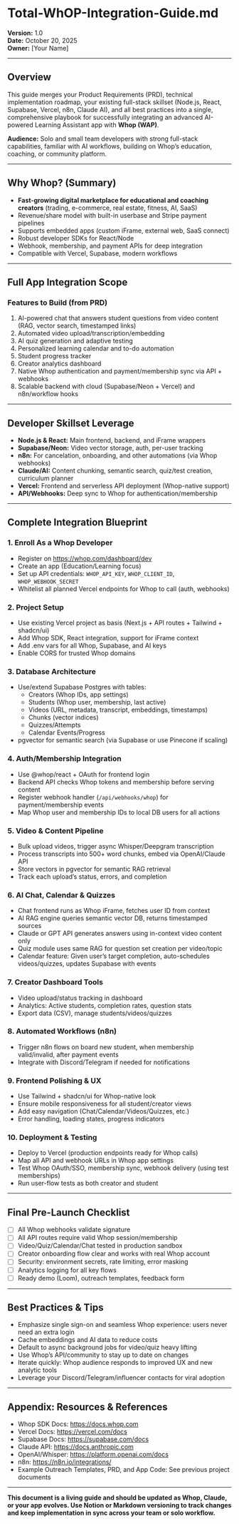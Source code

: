 # Total-WhOP-Integration-Guide.md

**Version:** 1.0  
**Date:** October 20, 2025  
**Owner:** [Your Name]

---

## Overview

This guide merges your Product Requirements (PRD), technical implementation roadmap, your existing full-stack skillset (Node.js, React, Supabase, Vercel, n8n, Claude AI), and all best practices into a single, comprehensive playbook for successfully integrating an advanced AI-powered Learning Assistant app with **Whop (WAP)**.

**Audience:** Solo and small team developers with strong full-stack capabilities, familiar with AI workflows, building on Whop’s education, coaching, or community platform.

---

## Why Whop? (Summary)

- **Fast-growing digital marketplace for educational and coaching creators** (trading, e-commerce, real estate, fitness, AI, SaaS)
- Revenue/share model with built-in userbase and Stripe payment pipelines
- Supports embedded apps (custom iFrame, external web, SaaS connect)
- Robust developer SDKs for React/Node
- Webhook, membership, and payment APIs for deep integration
- Compatible with Vercel, Supabase, modern workflows

---

## Full App Integration Scope

### Features to Build (from PRD)
1. AI-powered chat that answers student questions from video content (RAG, vector search, timestamped links)
2. Automated video upload/transcription/embedding
3. AI quiz generation and adaptive testing
4. Personalized learning calendar and to-do automation
5. Student progress tracker
6. Creator analytics dashboard
7. Native Whop authentication and payment/membership sync via API + webhooks
8. Scalable backend with cloud (Supabase/Neon + Vercel) and n8n/workflow hooks

---

## Developer Skillset Leverage

- **Node.js & React:** Main frontend, backend, and iFrame wrappers
- **Supabase/Neon:** Video vector storage, auth, per-user tracking
- **n8n:** For cancelation, onboarding, and other automations (via Whop webhooks)
- **Claude/AI:** Content chunking, semantic search, quiz/test creation, curriculum planner
- **Vercel:** Frontend and serverless API deployment (Whop-native support)
- **API/Webhooks:** Deep sync to Whop for authentication/membership

---

## Complete Integration Blueprint

### 1. Enroll As a Whop Developer
- Register on https://whop.com/dashboard/dev
- Create an app (Education/Learning focus)
- Set up API credentials: `WHOP_API_KEY`, `WHOP_CLIENT_ID`, `WHOP_WEBHOOK_SECRET`
- Whitelist all planned Vercel endpoints for Whop to call (auth, webhooks)
  
### 2. Project Setup
- Use existing Vercel project as basis (Next.js + API routes + Tailwind + shadcn/ui)
- Add Whop SDK, React integration, support for iFrame context
- Add .env vars for all Whop, Supabase, and AI keys
- Enable CORS for trusted Whop domains

### 3. Database Architecture
- Use/extend Supabase Postgres with tables:
  - Creators (Whop IDs, app settings)
  - Students (Whop user, membership, last active)
  - Videos (URL, metadata, transcript, embeddings, timestamps)
  - Chunks (vector indices)
  - Quizzes/Attempts
  - Calendar Events/Progress
- pgvector for semantic search (via Supabase or use Pinecone if scaling)

### 4. Auth/Membership Integration
- Use @whop/react + OAuth for frontend login
- Backend API checks Whop tokens and membership before serving content
- Register webhook handler (`/api/webhooks/whop`) for payment/membership events
- Map Whop user and membership IDs to local DB users for all actions

### 5. Video & Content Pipeline
- Bulk upload videos, trigger async Whisper/Deepgram transcription
- Process transcripts into 500+ word chunks, embed via OpenAI/Claude API
- Store vectors in pgvector for semantic RAG retrieval
- Track each upload’s status, errors, and completion

### 6. AI Chat, Calendar & Quizzes
- Chat frontend runs as Whop iFrame, fetches user ID from context
- AI RAG engine queries semantic vector DB, returns timestamped sources
- Claude or GPT API generates answers using in-context video content only
- Quiz module uses same RAG for question set creation per video/topic
- Calendar feature: Given user’s target completion, auto-schedules videos/quizzes, updates Supabase with events

### 7. Creator Dashboard Tools
- Video upload/status tracking in dashboard
- Analytics: Active students, completion rates, question stats
- Export data (CSV), manage students/videos/quizzes

### 8. Automated Workflows (n8n)
- Trigger n8n flows on board new student, when membership valid/invalid, after payment events
- Integrate with Discord/Telegram if needed for notifications

### 9. Frontend Polishing & UX
- Use Tailwind + shadcn/ui for Whop-native look
- Ensure mobile responsiveness for all student/creator views
- Add easy navigation (Chat/Calendar/Videos/Quizzes, etc.)
- Error handling, loading states, progress indicators

### 10. Deployment & Testing
- Deploy to Vercel (production endpoints ready for Whop calls)
- Map all API and webhook URLs in Whop app settings
- Test Whop OAuth/SSO, membership sync, webhook delivery (using test memberships)
- Run user-flow tests as both creator and student

---

## Final Pre-Launch Checklist

- [ ] All Whop webhooks validate signature
- [ ] All API routes require valid Whop session/membership
- [ ] Video/Quiz/Calendar/Chat tested in production sandbox
- [ ] Creator onboarding flow clear and works with real Whop account
- [ ] Security: environment secrets, rate limiting, error masking
- [ ] Analytics logging for all key flows
- [ ] Ready demo (Loom), outreach templates, feedback form

---

## Best Practices & Tips

- Emphasize single sign-on and seamless Whop experience: users never need an extra login
- Cache embeddings and AI data to reduce costs
- Default to async background jobs for video/quiz heavy lifting
- Use Whop’s API/community to stay up to date on changes
- Iterate quickly: Whop audience responds to improved UX and new analytic tools
- Leverage your Discord/Telegram/influencer contacts for viral adoption

---

## Appendix: Resources & References
- Whop SDK Docs: https://docs.whop.com
- Vercel Docs: https://vercel.com/docs
- Supabase Docs: https://supabase.com/docs
- Claude API: https://docs.anthropic.com
- OpenAI/Whisper: https://platform.openai.com/docs
- n8n: https://n8n.io/integrations/
- Example Outreach Templates, PRD, and App Code: See previous project documents

---

**This document is a living guide and should be updated as Whop, Claude, or your app evolves. Use Notion or Markdown versioning to track changes and keep implementation in sync across your team or solo workflow.**